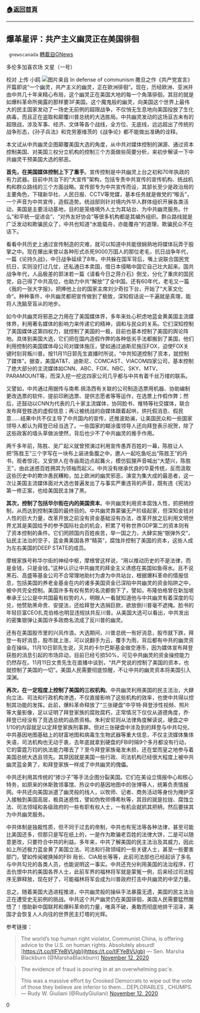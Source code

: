 ###  [:house:返回首頁](https://github.com/ourhimalayas/txt)
---

## 爆革星评：共产主义幽灵正在美国徘徊
` gnewscanada` [轉載自GNews](https://gnews.org/zh-hans/552730/)

多伦多加喜农场 文星（一号）

校对 上传 小鸥
![](https://gnews-media-offload.s3.amazonaws.com/wp-content/uploads/2020/11/12201257/%E5%B9%BD.jpg)图片来自 In defense of communism
撒旦之作《共产党宣言》开篇即说“一个幽灵，共产主义的幽灵，正在欧洲徘徊”。现在，历经欧洲、亚洲并由中共几十年来精心布局，这个幽灵正在美国大地的每一个角落徘徊，其目的就是如爆料革命所揭露的那样要3F美国。这个魔鬼般的幽灵，向美国这个世界上最伟大的民主国家发动了一场史无前例的超限战争，不仅悄无生息地向美国投放了生化病毒，而且正在盗取和颠覆川普总统的大选胜局。中共幽灵发动的这场亘古未有的超限战，涉及军事、经济、文体等各个战线，全方位、无底线，远远超出了传统的战争形态，《孙子兵法》和克劳塞维茨的《战争论》都不能做出准确的诠释。

本文试从中共幽灵企图颠覆美国大选的角度，从中共对媒体控制的渊源、通过资本控制美国、对美国三权分立机构的控制三个方面做些简要分析，来初步解读一下中共幽灵干预美国大选的邪恶。

**首先，在美国媒体控制上下了重手**。宣传控制是中共幽灵上台之初和70年执政的有力武器。目前中共治下的“大宣传”架构，包括专责中共宣传的宣传机构、统战机构和群众路线的三个方面战略。宣传部专为中共宣传而设，其部长至少是政治局的主要角色，下辖新华社、人民日报、CCTV等党媒，基本任务就是做党的“喉舌”，一个声音为中共宣传，造假造势。统战部则针对境内外华人群体组织开展各类活动，美国是主要活动基地，目的是笼络境外人士为其站台、为中共幽灵服务。什么“和平统一促进会”、“对外友好协会”等很多机构都是其编外组织。群众路线就是广泛发动和欺骗民众了，中共也知道“水能载舟，亦能覆舟”的道理，欺骗民众不在话下。

看看中共历史上通过宣传制造的灾难，就可以知道中共能很娴熟地将媒体玩弄于股掌之中。现在爆出来曾以各种形式杀死9000万国人的那位老毛，抗日战争年代，一篇《论持久战》，中日战争延续了8年。中共躲在国军背后，嘴上说联合国民党抗日，实则没打过几仗，还私通日本卖国，借日本侵略中国它自己壮大起来。国共战争年代，人品极差的郭沫若一篇《请看今日之蒋介石》倒戈，分化了重庆的国民党，自己得了中共高位，也助力中共“解放”了全中国。还有60年代，老毛又一篇《我的一张大字报》，把捧他上台的国家主席刘少奇拉下台，开始了“大革文化命”。种种事件，中共幽灵都把宣传做到了极致，深知假话说一千遍就是真理，能将人洗脑至盲从的地步。

如今中共幽灵将邪恶之力用在了美国媒体界，多年来处心积虑地蓝金黄美国主流媒体界，利用著名媒体的影响力来传递它的精神，调和与民众的关系。它们深知控制了美国媒体这第四权力，就控制了美国的一极，目前也基本控制了美国的舆论阵地。具体到美国大选，它们把在国内造假作弊的各种低劣手法都搬到了美国，他们利用控制的美国媒体母公司对媒体施压，譬如通过迪斯尼施压FOX，迫使FOX关键时刻背叛川普。按11月11日郭先生直播时所说，“中共知道控制了资本，就控制了媒体”。据查，美国AT&T、迪斯尼、COMCAST、VIACOM四家公司，基本控制了绝大部分的主流媒体如CNN、ABC、FOX、NBC、SKY、MTV、PARAMOUNT等，而深入挖一挖这四家公司几乎都与中共有着千丝万缕的联系。

又譬如，中共通过用据传与南希.佩洛西有关联的公司制造选票用机器、协助编制更改选票的软件、提前印刷选票、提供志愿者等等运作，在选票上作假作弊；然后，还鼓动以CNN为代表的几十家主流媒体，协同脸书、推特等社交媒体，联合发布拜登胜选的虚假信息；再让被统战的自媒体跟着起哄，烘托假消息、假民意……结果中共不仅主导了中共国内的宣传，还推波助澜，让美国民众和一些国家领导人都认为拜登已经当选了。一些国家的糊涂蛋领导人还向拜登表示祝贺，除了这些政客的墙头草做派使然，背后也少不了中共幽灵的推手作用。

两千多年前，陈胜、吴广起义就曾预演过利用宣传愚弄百姓的一幕，陈胜让人把“陈胜王”三个字写在一块布上装进鱼腹之中，邀人一起吃鱼吃出“陈胜王”的丹书，观者惊诧。又安排人在寺庙周边点起篝火，模仿狐狸声音喊出“大楚兴，陈胜王”，由此迷惑百姓拥其为领袖而起义。中共没有继承优良的华夏传统，反而汲取这些历史中的欺诈愚民糟粕，加上欧洲的幽灵邪恶，演变为集大成的最恶者，这一次让美国主流媒体面对大选也普遍发出了与事实严重违背的声音，既有违《宪法》第一修正案，也给美国民主抹了黑。

**其次，控制了包括华尔街在内的美国资本**。中共幽灵利用资本腐蚀人性，抓把柄控制，从而达到控制美国的最终目的。中共幽灵靠蒙骗无产阶级起家，但深知金钱对人性的巨大力量，改革开放之前没有资金基础没有办法，改革开放之后利用文明世界尤其是美国给予的参予国际社会的机会，积累了号称世界GDP第二的资本则有了资本控制的条件。它们罔顾国内百姓疾苦，举一国之力，大肆实施“银弹外交”，钻民主法治的空子，蓝金黄美国各界“精英”，腐蚀并控制了美国的资本，这些人成为左右美国的DEEP STATE的成员。

摩根家族号称华尔街的神经中枢，摩根曾这样说，“用以推动历史的不是法律，而是金钱，只是金钱。”这种认识让中共幽灵的拜金主义诱惑在美国如鱼得水。且不说黑石、高盛等基金公司不合常理地助纣为虐为中共站台，根据爆料革命的情报信息，包括美国的养老金基金在内的诸多美国资金已深陷中共幽灵的资金陷阱之中，被中共完全控制。美国许多有权有势的名流都倒下了，譬如，布隆伯格曾在新加坡奉承王公公是中共国最有权势的人，明眼人一看就知道他与中共幽灵有着深度的勾兑，他赞助黑命贵、安提法，还给拜登大选捐巨款，欲放倒川普毫不遮掩。脸书的年轻巨富CEO扎克伯格也明显违规扶共反川普。从美国大选可以看出，中共发出的密集银弹让美国许多政商名流成了反川普的幽灵。

还有在美国股市里的兴风作浪。大选期间，川普总统一有好消息，股市就下跌，拜登一有好消息，股市就上涨，可以说翻手为云，覆手为雨，背后都有中共的幽灵资金在操纵。11月10日郭先生说，灭共的卡尔巴斯基金做空港币，因为媒体宣布拜登获胜的消息引起的市场异动，目前已经亏损50%，可见中共幽灵的资金操控能力仍然存在。11月11日文贵先生在直播中谈到，“共产党说的控制了美国的资本，也就控制了美国的一切”。美国人民需要彻底惊醒，不让中共的幽灵资本将美国引入深渊。

**再次，在一定程度上控制了美国的三权机构**。中共幽灵利用美国的民主法治，大肆向立法、司法和行政机构渗透，不仅直接影响了这些机构的效率，也使中共得以控制其功能的发挥。此前，爆料革命释放了“三张硬盘”中亨特·拜登涉性视频、照片等大量影像，足以证明了拜登家族的腐败腐朽，正常情况下仅仅从道德角度，乔·拜登已经没有了竞选总统的品质资格。朱利安尼则从法律角度解读说，硬盘之中1/10的内容就足以定拜登家族刑事罪。但对三张硬盘中涉及到的拜登与中共勾兑、中共基因地图基础上的财富地图和病毒生生物武器等重大信息，不仅主流媒体集体失语，司法机构也无动于衷，去年底就拿到硬盘的FBI时隔9个多月都没有行动，它的雷霆万钧的执法能力哪去了？至今拜登家族毫发未损，还在堂而皇之地参与着美国总统大选且领先。其原因就是美国一些行政、司法机构已经很大程度上被中共幽灵蓝金黄了，和拜登家族一样成了中共幽灵的傀儡。

中共还利用其传统的“掺沙子”等手法企图分裂美国。它们在美设立情报中心和核心特务，如原来的休斯敦领事馆、热议中的基因地图中的张博等人，统筹负责情报网。中共还向美国派遣了幽灵般的线人，以牧师、记者、商务活动等身份为掩护深入接触到美国高层，极具迷惑性，譬如伪牧师傅希秋等，其目的就是拉拢、腐蚀立法、司法领域和各级政府的一些有职有权人士，一有机会就抓其把柄，然后要挟其为中共幽灵服务。

中共体制是独裁性质，但不同于过去的帝制，中共也有宪法等各种法律，甚至可能比美国还多，但那只是写在纸上的，一是作为欺骗老百姓的法律大饼，二是可以随意更改，只要符合中共的利益。多年来，中共了解美国的民主法治及其威力，因此如上所述极力蓝金黄了美国立法、司法和行政领域的一些关键人士，甚至一些要害部门，譬如传闻被换掉的FBI 局长、CIA局长等等，此前司法部也已经起诉了多名与中共勾兑的各类人员，也能说明这一事实。中共还充分利用美国的法治程序，打击仇恨中共的美国各界人士，此前军界的福林将军就是蒙冤一例，后来经过司法程序无罪释放，现在好了，可能福林将军会成为川普政府打击中共幽灵的中坚力量。

总之，随着美国大选进程推进，中共幽灵般的操纵手法暴露无遗，美国的民主法治正在遭受史无前例的挑战。中共这个共产幽灵仍在美国徘徊，美国人民需要猛然醒悟了！借助新中国联邦和爆料革命的力量，唯真不破，勇敢而彻底地排干沼泽，美国才会恢复人人向往的世界民主灯塔的光辉。

参考链接：



> The world’s top human right violator, Communist China, is offering advice to the U.S. on human rights. Absolutely absurd! [https://t.co/tlFYeBVUgb](https://t.co/tlFYeBVUgb)
> — Sen. Marsha Blackburn (@MarshaBlackburn) [November 12, 2020](https://twitter.com/MarshaBlackburn/status/1326906614968963078?ref_src=twsrc%5Etfw)





> The evidence of fraud is pouring in at an overwhelming pac'e.
> 
> This was a massive effort by Crooked Democrats to wipe out the vote of those they believe are inferior to them….DEPLORABLES , CHUMPS.
> — Rudy W. Giuliani (@RudyGiuliani) [November 12, 2020](https://twitter.com/RudyGiuliani/status/1326745824710324224?ref_src=twsrc%5Etfw)





0
